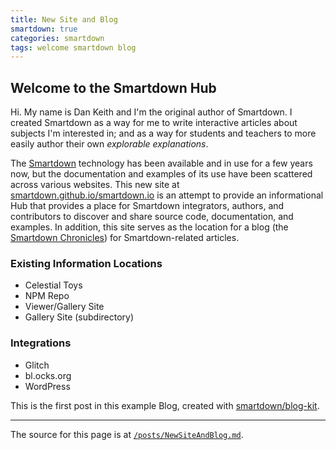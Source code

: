 ```yaml
---
title: New Site and Blog
smartdown: true
categories: smartdown
tags: welcome smartdown blog
---
```


## Welcome to the Smartdown Hub

Hi. My name is Dan Keith and I'm the original author of Smartdown. I created Smartdown as a way for me to write interactive articles about subjects I'm interested in; and as a way for students and teachers to more easily author their own *explorable explanations*.

The [Smartdown](https://smartdown.site) technology has been available and in use for a few years now, but the documentation and examples of its use have been scattered across various websites. This new site at [smartdown.github.io/smartdown.io](https://smartdown.github.io/smartdown.io) is an attempt to provide an informational Hub that provides a place for Smartdown integrators, authors, and contributors to discover and share source code, documentation, and examples. In addition, this site serves as the location for a blog (the [Smartdown Chronicles](/blog/)) for Smartdown-related articles.


### Existing Information Locations

- Celestial Toys
- NPM Repo
- Viewer/Gallery Site
- Gallery Site (subdirectory)

### Integrations

- Glitch
- bl.ocks.org
- WordPress


This is the first post in this example Blog, created with [smartdown/blog-kit](https://github.com/smartdown/blog-kit/).

---

The source for this page is at [`/posts/NewSiteAndBlog.md`](/posts/NewSiteAndBlog.md).
